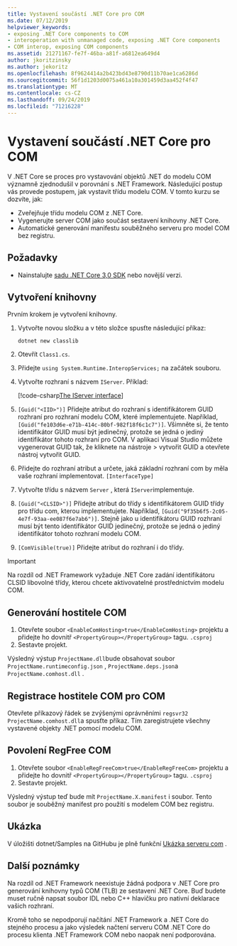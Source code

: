 ```yaml
---
title: Vystavení součástí .NET Core pro COM
ms.date: 07/12/2019
helpviewer_keywords:
- exposing .NET Core components to COM
- interoperation with unmanaged code, exposing .NET Core components
- COM interop, exposing COM components
ms.assetid: 21271167-fe7f-46ba-a81f-a6812ea649d4
author: jkoritzinsky
ms.author: jekoritz
ms.openlocfilehash: 8f9624414a2b423bd43e8790d11b70ae1ca6286d
ms.sourcegitcommit: 56f1d1203d0075a461a10a301459d3aa452f4f47
ms.translationtype: MT
ms.contentlocale: cs-CZ
ms.lasthandoff: 09/24/2019
ms.locfileid: "71216228"
---
```

# <a name="exposing-net-core-components-to-com"></a>Vystavení součástí .NET Core pro COM

V .NET Core se proces pro vystavování objektů .NET do modelu COM významně zjednodušil v porovnání s .NET Framework. Následující postup vás provede postupem, jak vystavit třídu modelu COM. V tomto kurzu se dozvíte, jak:

- Zveřejňuje třídu modelu COM z .NET Core.
- Vygenerujte server COM jako součást sestavení knihovny .NET Core.
- Automatické generování manifestu souběžného serveru pro model COM bez registru.

## <a name="prerequisites"></a>Požadavky

- Nainstalujte [sadu .NET Core 3,0 SDK](https://dotnet.microsoft.com/download) nebo novější verzi.

## <a name="create-the-library"></a>Vytvoření knihovny

Prvním krokem je vytvoření knihovny.

1. Vytvořte novou složku a v této složce spusťte následující příkaz:
    
    ```dotnetcli
    dotnet new classlib
    ```

2. Otevřít `Class1.cs`.
3. Přidejte `using System.Runtime.InteropServices;` na začátek souboru.
4. Vytvořte rozhraní s názvem `IServer`. Příklad:

   [!code-csharp[The IServer interface](~/samples/core/extensions/COMServerDemo/COMContract/IServer.cs)]

5. `[Guid("<IID>")]` Přidejte atribut do rozhraní s identifikátorem GUID rozhraní pro rozhraní modelu COM, které implementujete. Například, `[Guid("fe103d6e-e71b-414c-80bf-982f18f6c1c7")]`. Všimněte si, že tento identifikátor GUID musí být jedinečný, protože se jedná o jediný identifikátor tohoto rozhraní pro COM. V aplikaci Visual Studio můžete vygenerovat GUID tak, že kliknete na nástroje > vytvořit GUID a otevřete nástroj vytvořit GUID.
6. Přidejte do rozhraní atribut a určete, jaká základní rozhraní com by měla vaše rozhraní implementovat. `[InterfaceType]`
7. Vytvořte třídu s názvem `Server` , která `IServer`implementuje.
8. `[Guid("<CLSID>")]` Přidejte atribut do třídy s identifikátorem GUID třídy pro třídu com, kterou implementujete. Například, `[Guid("9f35b6f5-2c05-4e7f-93aa-ee087f6e7ab6")]`. Stejně jako u identifikátoru GUID rozhraní musí být tento identifikátor GUID jedinečný, protože se jedná o jediný identifikátor tohoto rozhraní modelu COM.
9. `[ComVisible(true)]` Přidejte atribut do rozhraní i do třídy.

> [!IMPORTANT]
> Na rozdíl od .NET Framework vyžaduje .NET Core zadání identifikátoru CLSID libovolné třídy, kterou chcete aktivovatelné prostřednictvím modelu COM.

## <a name="generate-the-com-host"></a>Generování hostitele COM

1. Otevřete soubor `<EnableComHosting>true</EnableComHosting>` projektu a přidejte ho dovnitř `<PropertyGroup></PropertyGroup>` tagu. `.csproj`
2. Sestavte projekt.

Výsledný výstup `ProjectName.dll`bude obsahovat soubor `ProjectName.runtimeconfig.json` , `ProjectName.deps.json`a `ProjectName.comhost.dll` .

## <a name="register-the-com-host-for-com"></a>Registrace hostitele COM pro COM

Otevřete příkazový řádek se zvýšenými oprávněními `regsvr32 ProjectName.comhost.dll`a spusťte příkaz. Tím zaregistrujete všechny vystavené objekty .NET pomocí modelu COM.

## <a name="enabling-regfree-com"></a>Povolení RegFree COM

1. Otevřete soubor `<EnableRegFreeCom>true</EnableRegFreeCom>` projektu a přidejte ho dovnitř `<PropertyGroup></PropertyGroup>` tagu. `.csproj`
2. Sestavte projekt.

Výsledný výstup teď bude mít `ProjectName.X.manifest` i soubor. Tento soubor je souběžný manifest pro použití s modelem COM bez registru.

## <a name="sample"></a>Ukázka

V úložišti dotnet/Samples na GitHubu je plně funkční [Ukázka serveru com](https://github.com/dotnet/samples/tree/master/core/extensions/COMServerDemo) .

## <a name="additional-notes"></a>Další poznámky

Na rozdíl od .NET Framework neexistuje žádná podpora v .NET Core pro generování knihovny typů COM (TLB) ze sestavení .NET Core. Buď budete muset ručně napsat soubor IDL nebo C++ hlavičku pro nativní deklarace vašich rozhraní.

Kromě toho se nepodporují načítání .NET Framework a .NET Core do stejného procesu a jako výsledek načtení serveru COM .NET Core do procesu klienta .NET Framework COM nebo naopak není podporována.
